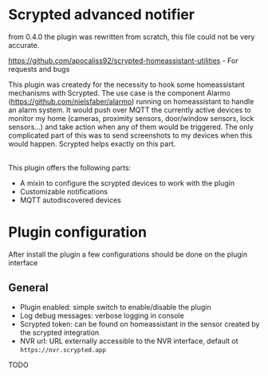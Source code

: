 # Scrypted advanced notifier

from 0.4.0 the plugin was rewritten from scratch, this file could not be very accurate.

https://github.com/apocaliss92/scrypted-homeassistant-utilities - For requests and bugs

This plugin was createdy for the necessity to hook some homeassistant mechanisms with Scrypted. The use case is the component Alarmo (https://github.com/nielsfaber/alarmo) running on homeassistant to handle an alarm system. It would push over MQTT the currently active devices to monitor my home (cameras, proximity sensors, door/window sensors, lock sensors...) and take action when any of them would be triggered. The only complicated part of this was to send screenshots to my devices when this would happen. Scrypted helps exactly on this part.
<br/>
<br/>

This plugin offers the following parts:
- A mixin to configure the scrypted devices to work with the plugin
- Customizable notifications
- MQTT autodiscovered devices

# Plugin configuration
 After install the plugin a few configurations should be done on the plugin interface
 ## General
 - Plugin enabled: simple switch to enable/disable the plugin
 - Log debug messages: verbose logging in console
 - Scrypted token: can be found on homeassistant in the sensor created by the scrypted integration
 - NVR url: URL externally accessible to the NVR interface, default ot `https://nvr.scrypted.app`

 TODO